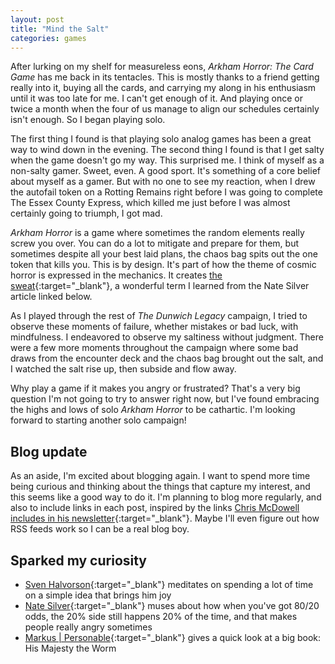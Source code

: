 ```yaml
---
layout: post
title: "Mind the Salt"
categories: games
---
```


After lurking on my shelf for measureless eons, *Arkham Horror: The Card Game* has me back in its tentacles. This is mostly thanks to a friend getting really into it, buying all the cards, and carrying my along in his enthusiasm until it was too late for me. I can't get enough of it. And playing once or twice a month when the four of us manage to align our schedules certainly isn't enough. So I began playing solo.

The first thing I found is that playing solo analog games has been a great way to wind down in the evening. The second thing I found is that I get salty when the game doesn't go my way. This surprised me. I think of myself as a non-salty gamer. Sweet, even. A good sport. It's something of a core belief about myself as a gamer. But with no one to see my reaction, when I drew the autofail token on a Rotting Remains right before I was going to complete The Essex County Express, which killed me just before I was almost certainly going to triumph, I got mad.

*Arkham Horror* is a game where sometimes the random elements really screw you over. You can do a lot to mitigate and prepare for them, but sometimes despite all your best laid plans, the chaos bag spits out the one token that kills you. This is by design. It's part of how the theme of cosmic horror is expressed in the mechanics. It creates [the sweat](https://www.lines.com/glossary/sweat/1889){:target="_blank"}, a wonderful term I learned from the Nate Silver article linked below.

As I played through the rest of *The Dunwich Legacy* campaign, I tried to observe these moments of failure, whether mistakes or bad luck, with mindfulness. I endeavored to observe my saltiness without judgment. There were a few more moments throughout the campaign where some bad draws from the encounter deck and the chaos bag brought out the salt, and I watched the salt rise up, then subside and flow away.

Why play a game if it makes you angry or frustrated? That's a very big question I'm not going to try to answer right now, but I've found embracing the highs and lows of solo *Arkham Horror* to be cathartic. I'm looking forward to starting another solo campaign!

## Blog update

As an aside, I'm excited about blogging again. I want to spend more time being curious and thinking about the things that capture my interest, and this seems like a good way to do it. I'm planning to blog more regularly, and also to include links in each post, inspired by the links [Chris McDowell includes in his newsletter](https://bastionland.substack.com/){:target="_blank"}. Maybe I'll even figure out how RSS feeds work so I can be a real blog boy.

## Sparked my curiosity

- [Sven Halvorson](https://svenhalvorson.github.io/party_page/portfolio/completely_lost){:target="_blank"} meditates on spending a lot of time on a simple idea that brings him joy
- [Nate Silver](https://www.natesilver.net/p/dont-let-randomness-make-a-fool-of){:target="_blank"} muses about how when you've got 80/20 odds, the 20% side still happens 20% of the time, and that makes people really angry sometimes
- [Markus | Personable](https://personabler.blogspot.com/2024/09/a-quick-look-at-big-book-his-majesty.html){:target="_blank"} gives a quick look at a big book: His Majesty the Worm